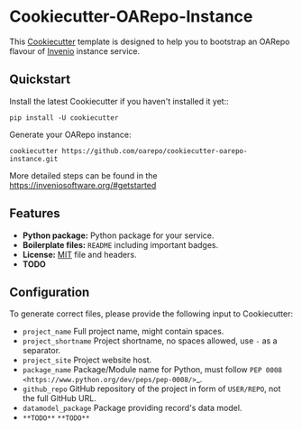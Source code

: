 <!-- This file is part of Invenio.
Copyright (C) 2019 CERN.
Copyright (C) 2019 Northwestern University.

    Invenio is free software; you can redistribute it and/or modify it
    under the terms of the MIT License; see LICENSE file for more details. -->

# Cookiecutter-OARepo-Instance

This [Cookiecutter](https://github.com/audreyr/cookiecutter) template is designed to help you to bootstrap an OARepo flavour of [Invenio](https://github.com/inveniosoftware/invenio) instance service.

## Quickstart

Install the latest Cookiecutter if you haven't installed it yet::

    pip install -U cookiecutter

Generate your OARepo instance:

    cookiecutter https://github.com/oarepo/cookiecutter-oarepo-instance.git

More detailed steps can be found in the <https://inveniosoftware.org/#getstarted>

## Features

- **Python package:** Python package for your service.
- **Boilerplate files:** `README` including important badges.
- **License:** [MIT](https://opensource.org/licenses/MIT) file and headers.
- **TODO**

## Configuration

To generate correct files, please provide the following input to Cookiecutter:

- `project_name` Full project name, might contain spaces.
- `project_shortname` Project shortname, no spaces allowed, use `-` as a separator.
- `project_site` Project website host.
- `package_name` Package/Module name for Python, must follow `PEP 0008 <https://www.python.org/dev/peps/pep-0008/>`\_.
- `github_repo` GitHub repository of the project in form of `USER/REPO`, not the full GitHub URL.
- `datamodel_package` Package providing record's data model.
- `**TODO**` `**TODO**`
